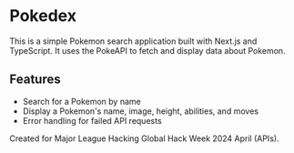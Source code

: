 # Pokedex

This is a simple Pokemon search application built with Next.js and TypeScript. It uses the PokeAPI to fetch and display data about Pokemon.

## Features

- Search for a Pokemon by name
- Display a Pokemon's name, image, height, abilities, and moves
- Error handling for failed API requests

Created for Major League Hacking Global Hack Week 2024 April (APIs).